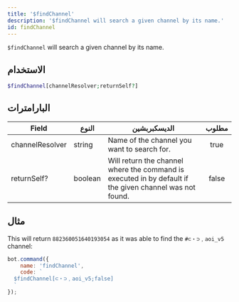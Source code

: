 ```yaml
---
title: '$findChannel'
description: '$findChannel will search a given channel by its name.'
id: findChannel
---
```


`$findChannel` will search a given channel by its name.

## الاستخدام

```php
$findChannel[channelResolver;returnSelf?]
```

## البارامترات

| Field           | النوع   | الديسكبربشين                                                                                            | مطلوب |
| --------------- | ------- | ------------------------------------------------------------------------------------------------------- |:-----:|
| channelResolver | string  | Name of the channel you want to search for.                                                             | true  |
| returnSelf?     | boolean | Will return the channel where the command is executed in by default if the given channel was not found. | false |

## مثال

This will return `882360051640193054` as it was able to find the `#⊂・⊃﹐aoi_v5` channel:

```javascript
bot.command({
    name: 'findChannel',
    code: `
  $findChannel[⊂・⊃﹐aoi_v5;false]
  `
});
```
